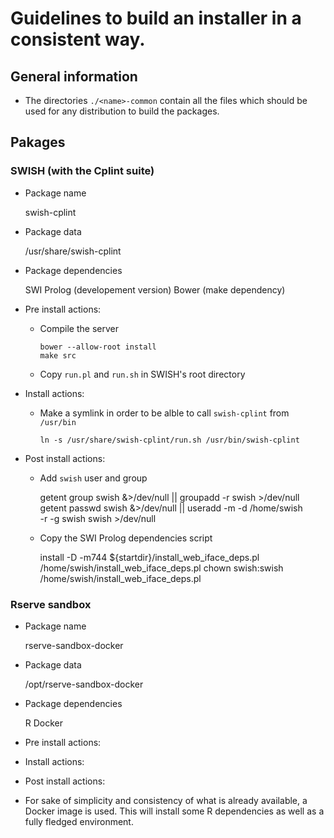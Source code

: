 # Guidelines to build an installer in a consistent way.

## General information

- The directories `./<name>-common` contain all the files which should be used 
  for any distribution to build the packages.

## Pakages

### SWISH (with the Cplint suite)

- Package name

    swish-cplint

- Package data

    /usr/share/swish-cplint

- Package dependencies

    SWI Prolog (developement version)
    Bower (make dependency)

- Pre install actions:
  - Compile the server

        bower --allow-root install
        make src

  - Copy `run.pl` and `run.sh` in SWISH's root directory

- Install actions:
  - Make a symlink in order to be alble to call `swish-cplint` from `/usr/bin`

        ln -s /usr/share/swish-cplint/run.sh /usr/bin/swish-cplint

- Post install actions:
    - Add `swish` user and group

        getent group swish &>/dev/null || groupadd -r swish >/dev/null    
        getent passwd swish &>/dev/null || useradd -m -d /home/swish \
        -r -g swish swish >/dev/null

    - Copy the SWI Prolog dependencies script

        install -D -m744 ${startdir}/install_web_iface_deps.pl \
        /home/swish/install_web_iface_deps.pl
        chown swish:swish /home/swish/install_web_iface_deps.pl

### Rserve sandbox

- Package name

    rserve-sandbox-docker

- Package data

    /opt/rserve-sandbox-docker

- Package dependencies

    R
    Docker

- Pre install actions:

- Install actions:

- Post install actions:

- For sake of simplicity and consistency of what is already available, a Docker 
  image is used. This will install some R dependencies as well as a 
  fully fledged environment.

